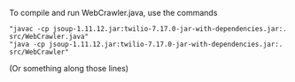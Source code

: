 To compile and run WebCrawler.java, use the commands
```
"javac -cp jsoup-1.11.12.jar:twilio-7.17.0-jar-with-dependencies.jar:. src/WebCrawler.java" 
"java -cp jsoup-1.11.12.jar:twilio-7.17.0-jar-with-dependencies.jar:. src/WebCrawler" 
```
(Or something along those lines)

